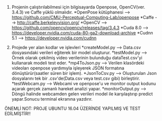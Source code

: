 
1) Projenin çalıştırılabilmesi için bilgisayarda Openpose, OpenCV(ver. 3.4.3) ve Caffe yüklü olmalıdır.
	*OpenPose kütüphanesi --> https://github.com/CMU-Perceptual-Computing-Lab/openpose 
	*Caffe		      --> http://caffe.berkeleyvision.org/
	*OpenCV		      --> https://github.com/opencv/opencv/releases/tag/3.4.3
	*Cuda 8.0	      --> https://developer.nvidia.com/cuda-80-ga2-download-archive
	*Cudnn 5.1	      --> https://developer.nvidia.com/cudnn

2) Projede yer alan kodlar ve işlevleri
	*createModel.py	      --> Data.csv dosyasındaki verileri eğiterek bir model oluşturur.
	*testModel.py	      --> Örnek olarak çekilmiş video verilerinin bulunduğu dataTest.csv'yi kullanarak modeli test eder.
	*mp4ToJson.py	      --> Verilen klasördeki videoları openpose yardımıyla işleyerek JSON formatına dönüştürür(saatler süren bir işlem).
	*JsonToCsv.py	      --> Oluşturulan Json dosyalarını tek bir .csv'de(Data.csv veya test.csv gibi) birleştirir.
	*testWebcam.py	      --> Webcami ve openpose'u ve monitor output kodunu açarak gerçek zamanlı hareket analizi yapar.
	*monitorOutput.py     --> Döngü halinde webcamden gelen verileri model ile karşılaştırıp predict yapar.Sonucu terminal ekranına yazdırır.

ÖNEMLİ NOT: PROJE UBUNTU 16.04 ÜZERİNDE YAPILMIŞ VE TEST EDİLMİŞTİR!!
